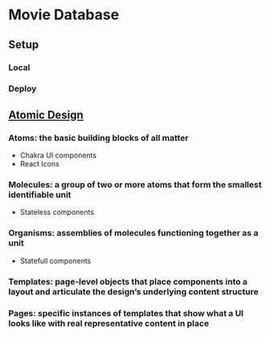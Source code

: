 # Movie Database

## Setup

### Local

### Deploy

## [Atomic Design](https://atomicdesign.bradfrost.com/table-of-contents/)

### Atoms: the basic building blocks of all matter

- Chakra UI components
- React Icons

### Molecules: a group of two or more atoms that form the smallest identifiable unit

- Stateless components

### Organisms: assemblies of molecules functioning together as a unit

- Statefull components

### Templates: page-level objects that place components into a layout and articulate the design’s underlying content structure

### Pages: specific instances of templates that show what a UI looks like with real representative content in place
